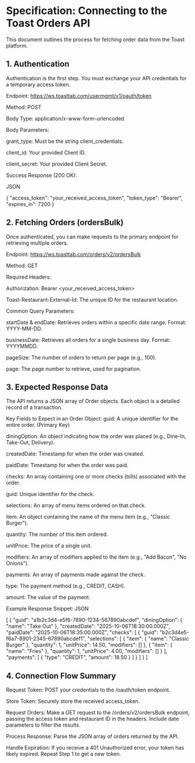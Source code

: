 # Specification: Connecting to the Toast Orders API
This document outlines the process for fetching order data from the Toast platform.

## 1. Authentication
Authentication is the first step. You must exchange your API credentials for a temporary access token.

Endpoint: https://ws.toasttab.com/usermgmt/v1/oauth/token

Method: POST

Body Type: application/x-www-form-urlencoded

Body Parameters:

grant_type: Must be the string client_credentials.

client_id: Your provided Client ID.

client_secret: Your provided Client Secret.

Success Response (200 OK):

JSON

{
  "access_token": "your_received_access_token",
  "token_type": "Bearer",
  "expires_in": 7200
}
## 2. Fetching Orders (ordersBulk)
Once authenticated, you can make requests to the primary endpoint for retrieving multiple orders.

Endpoint: https://ws.toasttab.com/orders/v2/ordersBulk

Method: GET

Required Headers:

Authorization: Bearer <your_received_access_token>

Toast-Restaurant-External-Id: The unique ID for the restaurant location.

Common Query Parameters:

startDate & endDate: Retrieves orders within a specific date range. Format: YYYY-MM-DD.

businessDate: Retrieves all orders for a single business day. Format: YYYYMMDD.

pageSize: The number of orders to return per page (e.g., 100).

page: The page number to retrieve, used for pagination.

## 3. Expected Response Data
The API returns a JSON array of Order objects. Each object is a detailed record of a transaction.

Key Fields to Expect in an Order Object:
guid: A unique identifier for the entire order. (Primary Key)

diningOption: An object indicating how the order was placed (e.g., Dine-In, Take-Out, Delivery).

createdDate: Timestamp for when the order was created.

paidDate: Timestamp for when the order was paid.

checks: An array containing one or more checks (bills) associated with the order.

guid: Unique identifier for the check.

selections: An array of menu items ordered on that check.

item: An object containing the name of the menu item (e.g., "Classic Burger").

quantity: The number of this item ordered.

unitPrice: The price of a single unit.

modifiers: An array of modifiers applied to the item (e.g., "Add Bacon", "No Onions").

payments: An array of payments made against the check.

type: The payment method (e.g., CREDIT, CASH).

amount: The value of the payment.

Example Response Snippet:
JSON

[
  {
    "guid": "a1b2c3d4-e5f6-7890-1234-567890abcdef",
    "diningOption": {
      "name": "Take Out"
    },
    "createdDate": "2025-10-06T18:30:00.000Z",
    "paidDate": "2025-10-06T18:35:00.000Z",
    "checks": [
      {
        "guid": "b2c3d4e5-f6a7-8901-2345-67890abcdef1",
        "selections": [
          {
            "item": { "name": "Classic Burger" },
            "quantity": 1,
            "unitPrice": 14.50,
            "modifiers": []
          },
          {
            "item": { "name": "Fries" },
            "quantity": 1,
            "unitPrice": 4.00,
            "modifiers": []
          }
        ],
        "payments": [
          {
            "type": "CREDIT",
            "amount": 18.50
          }
        ]
      }
    ]
  }
]
## 4. Connection Flow Summary
Request Token: POST your credentials to the /oauth/token endpoint.

Store Token: Securely store the received access_token.

Request Orders: Make a GET request to the /orders/v2/ordersBulk endpoint, passing the access token and restaurant ID in the headers. Include date parameters to filter the results.

Process Response: Parse the JSON array of orders returned by the API.

Handle Expiration: If you receive a 401 Unauthorized error, your token has likely expired. Repeat Step 1 to get a new token.